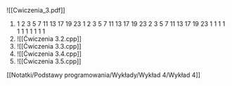 ![[Cwiczenia_3.pdf]]

1. 
      1  2  3  5  7 11 13 17 19 23
      1  2  3  5  7 11 13 17 19 23
      2  3  5  7 11 13 17 19 23  1
      1  1  1  1  1  1  1  1  1  1
2. 
   ![[Ćwiczenia 3.2.cpp]]
3. 
    ![[Ćwiczenia 3.3.cpp]]
4. 
   ![[Ćwiczenia 3.4.cpp]]
5. 
   ![[Ćwiczenia 3.5.cpp]]

[[Notatki/Podstawy programowania/Wykłady/Wykład 4/Wykład 4]]